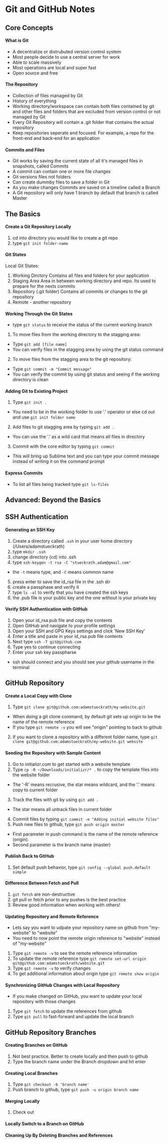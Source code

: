# Git and GitHub Notes 

## Core Concepts
#### What is Git
* A decentralize or distrubuted version control system 
* Most people decide to use a central server for work
* Able to scale massively
* Most operations are local and super fast
* Open source and free

#### The Repository 
* Collection of files managed by Git
* History of everything
* Working directory/workspace can contain both files contained by git and other files and folders that are excluded from version control or not managed by Git
* Every Git Repository will contain a .git folder that contains the actual repository
* Keep repositories seperate and focused. For example, a repo for the front-end and back-end for an application 

#### Commits and Files
* Git works by saving the current state of all it's managed files in snapshots, called Commits
* A commit can contain one or more file changes 
* Git versions files not folders
* Can create dummby files to save a folder in Git
* As you make changes Commits are saved on a timeline called a Branch
* A Git repository will only have 1 branch by default that branch is called Master

## The Basics
#### Create a Git Repository Locally
1. cd into directory you would like to create a git repo
2. type `git init folder-name`

#### Git States
Local Git States:
1. Working Dirctory 
Contains all files and folders for your application 
2. Staging Area
Area in between working directory and repo. Its used to prepare for the nexts commits  
3. Repository (.git folder)
Contains all commits or changes to the git repository 
4. Remote - another repository 

#### Working Through the Git States
* type `git status` to receive the status of the current working branch 
1. To move files from the working directory to the stagging area:
* Type `git add [file name]`
* You can verify files in the stagging area by using the git status command 
2. To move files from the stagging area to the git repository:
* Type `git commit -m "Commit message"`
* You can verify the commit by using git status and seeing if the working directory is clean 

#### Adding Git to Existing Project
1. Type `git init .`
* You need to be in the working folder to use '.' operator or else cd out and use `git init folder name`
2. Add files to git stagging area by typing `git add .` 
* You can use the '.' as a wild card that means all files in directory
3. Commit with the core editor by typing `git commit` 
* This will bring up Sublime text and you can type your commit message instead of writing it on the command prompt

#### Express Commits
* To list all files being tracked type `git ls-files`




## Advanced: Beyond the Basics

## SSH Authentication 
#### Generating an SSH Key
1. Create a directory called `.ssh` in your user home directory (/Users/adamstueckrath)
2. type `mkdir .ssh`
3. change directory (cd) into .ssh
4. type `ssh-keygen -t rsa -C "stueckrath.adam@gmail.com"` 
* the `-t` means type, and `-C` means common name
5. press enter to save the id_rsa file in the .ssh dir
6. create a passphase and verify it
7. type `ls -al` to verify that you have created the ssh keys 
8. the .pub file is your public key and the one without is your private key

#### Verify SSH Authentication with GitHub
1. Open your id_rsa.pub file and copy the contents 
2. Open GitHub and navigate to your profile settings
3. Open your SSH and GPG Keys settings and click 'New SSH Key'
4. Enter a title and paste in your id_rsa.pub file contents
5. Next type `ssh -T git@github.com` 
6. Type yes to continue connecting
7. Enter your ssh key passpharse 
* ssh should connect and you should see your github username  in the terminal

## GitHub Repository
#### Create a Local Copy with Clone
1. Type `git clone git@github.com:adamstueckrath/my-website.git`
* When doing a git clone command, by default git sets up origin to be the name of the remote reference
* If you type `git remote -v` you will see "origin" pointing to back to github
2. If you want to clone a repository with a different folder name, type `git clone git@github.com:adamstueckrath/my-website.git website`

#### Seeding the Repository with Sample Content
1. Go to initializr.com to get started with a website template 
2. Type `cp -R ~/Downloads/initializr/* .` to copy the template files into the website folder 
* The '-R' means recrusive, the star means wildcard, and the '.' means copy to current folder
3. Track the files with git by using `git add .` 
* The star means all untrack files in current folder
4. Commit files by typing `git commit -m "Adding initial website files"` 
5. Push new files to github, type `git push origin master`
* First parameter in push command is the name of the remote reference (origin).
* Second parameter is the branch name (master)

#### Publish Back to GitHub
1. Set default push behavior, type `git config --global push.default simple`

#### Difference Between Fetch and Pull
1. `git fetch` are non-destructive
2. git pull or fetch prior to any pushes is the best practice 
3. Review good information when working with others!

#### Updating Repository and Remote Reference
* Lets say you want to udpate your repository name on github from "my-website" to "website"
* You need to now point the remote origin reference to "website" instead of "my-website"
1. Type `git remote -v` to see the remote reference information 
2. To update the remote reference type `git remote set-url origin git@github.com:adamstueckrath/website.git`
3. Type `git remote -v` to verify changes
4. To get additional information about origin type `git remote show origin`

#### Synchronizing GitHub Changes with Local Repository
* If you make changed on GitHub, you want to update your local repository with those changes 
1. Type `git fetch` to update the references from github
2. Type `git pull` to fast-forward and update the local branch 


## GitHub Repository Branches 
#### Creating Branches on GitHub
1. Not best practice. Better to create locally and then push to github
2. Type the branch name under the Branch dropdown and hit enter 

#### Creating Local Branches
1. Type `git checkout -b 'branch name'`
2. Push branch to github, type `git push -u origin branch name`


#### Merging Locally
1. Check out 

#### Locally Switch to a Branch on GitHub


#### Cleaning Up By Deleting Branches and References










